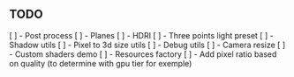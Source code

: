 ## TODO

[ ] - Post process
[ ] - Planes
[ ] - HDRI
[ ] - Three points light preset
[ ] - Shadow utils
[ ] - Pixel to 3d size utils
[ ] - Debug utils
[ ] - Camera resize
[ ] - Custom shaders demo
[ ] - Resources factory
[ ] - Add pixel ratio based on quality (to determine with gpu tier for exemple)
